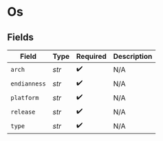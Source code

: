# Os


## Fields

| Field              | Type               | Required           | Description        |
| ------------------ | ------------------ | ------------------ | ------------------ |
| `arch`             | *str*              | :heavy_check_mark: | N/A                |
| `endianness`       | *str*              | :heavy_check_mark: | N/A                |
| `platform`         | *str*              | :heavy_check_mark: | N/A                |
| `release`          | *str*              | :heavy_check_mark: | N/A                |
| `type`             | *str*              | :heavy_check_mark: | N/A                |